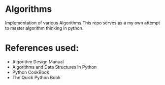 # Algorithms
Implementation of various Algorithms
This repo serves as a my own attempt to master algorithm thinking in python.  

# References used: 
- Algorithm Design Manual 
- Algorithms and Data Structures in Python 
- Python CookBook
- The Quick Python Book 



